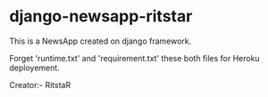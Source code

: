 # django-newsapp-ritstar

This is a NewsApp created on django framework.

Forget 'runtime.txt' and 'requirement.txt' these both files for Heroku deployement. 

Creator:- RitstaR
